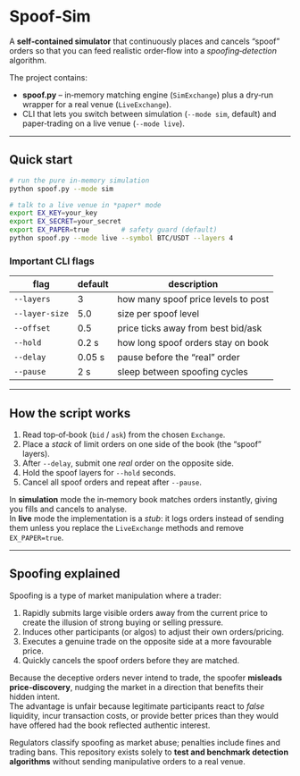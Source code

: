 # Spoof‑Sim

A **self‑contained simulator** that continuously places and cancels “spoof”
orders so that you can feed realistic order‑flow into a *spoofing‑detection*
algorithm.

The project contains:

* **spoof.py** – in‑memory matching engine (`SimExchange`) plus a dry‑run
  wrapper for a real venue (`LiveExchange`).
* CLI that lets you switch between simulation (`--mode sim`, default) and
  paper‑trading on a live venue (`--mode live`).

---

## Quick start

```bash
# run the pure in‑memory simulation
python spoof.py --mode sim

# talk to a live venue in *paper* mode
export EX_KEY=your_key
export EX_SECRET=your_secret
export EX_PAPER=true        # safety guard (default)
python spoof.py --mode live --symbol BTC/USDT --layers 4
```

### Important CLI flags

| flag            | default | description                           |
|-----------------|---------|---------------------------------------|
| `--layers`      | 3       | how many spoof price levels to post   |
| `--layer-size`  | 5.0     | size per spoof level                  |
| `--offset`      | 0.5     | price ticks away from best bid/ask    |
| `--hold`        | 0.2 s   | how long spoof orders stay on book    |
| `--delay`       | 0.05 s  | pause before the “real” order         |
| `--pause`       | 2 s     | sleep between spoofing cycles         |

---

## How the script works

1. Read top‑of‑book (`bid` / `ask`) from the chosen `Exchange`.
2. Place a *stack* of limit orders on one side of the book (the “spoof”
   layers).
3. After `--delay`, submit one *real* order on the opposite side.
4. Hold the spoof layers for `--hold` seconds.
5. Cancel all spoof orders and repeat after `--pause`.

In **simulation** mode the in‑memory book matches orders instantly, giving you
fills and cancels to analyse.  
In **live** mode the implementation is a *stub*: it logs orders instead of
sending them unless you replace the `LiveExchange` methods and remove
`EX_PAPER=true`.

---

## Spoofing explained

Spoofing is a type of market manipulation where a trader:

1. Rapidly submits large visible orders away from the current price to create
   the illusion of strong buying or selling pressure.
2. Induces other participants (or algos) to adjust their own orders/pricing.
3. Executes a genuine trade on the opposite side at a more favourable price.
4. Quickly cancels the spoof orders before they are matched.

Because the deceptive orders never intend to trade, the spoofer **misleads
price‑discovery**, nudging the market in a direction that benefits their
hidden intent.  
The advantage is unfair because legitimate participants react to *false*
liquidity, incur transaction costs, or provide better prices than they would
have offered had the book reflected authentic interest.

Regulators classify spoofing as market abuse; penalties include fines and
trading bans.  This repository exists solely to **test and benchmark detection
algorithms** without sending manipulative orders to a real venue.